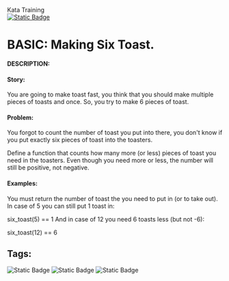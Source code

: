 Kata Training <br>
[![Static Badge](https://img.shields.io/badge/8kyu%20-%20black?style=flat&logo=codewars&labelColor=B1361E&color=black)](Javascript/8kyu)

# BASIC: Making Six Toast.

**DESCRIPTION:**

#### Story:

You are going to make toast fast, you think that you should make multiple pieces of toasts and once. So, you try to make 6 pieces of toast.

#### Problem:

You forgot to count the number of toast you put into there, you don't know if you put exactly six pieces of toast into the toasters.

Define a function that counts how many more (or less) pieces of toast you need in the toasters. Even though you need more or less, the number will still be positive, not negative.

#### Examples:

You must return the number of toast the you need to put in (or to take out). In case of 5 you can still put 1 toast in:

six_toast(5) == 1
And in case of 12 you need 6 toasts less (but not -6):

six_toast(12) == 6

## Tags:

![Static Badge](https://img.shields.io/badge/fundamentals%20-%20purple?style=plastic) ![Static Badge](https://img.shields.io/badge/mathematics%20-%20royalblue?style=plastic) ![Static Badge](https://img.shields.io/badge/geometry%20-%20orange?style=plastic)